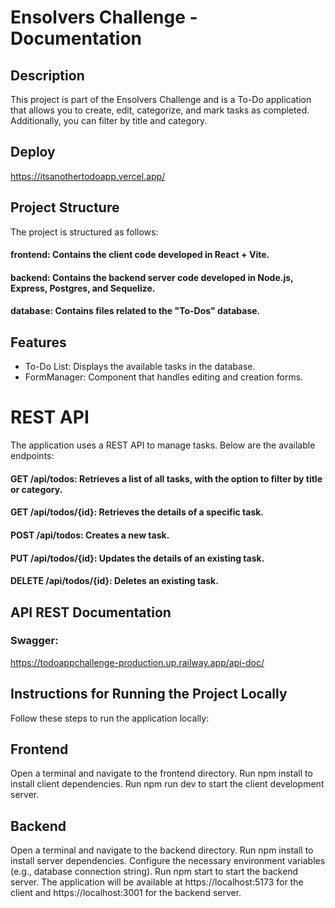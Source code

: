# Ensolvers Challenge - Documentation

## Description
This project is part of the Ensolvers Challenge and is a To-Do application that allows you to create, edit, categorize, and mark tasks as completed. Additionally, you can filter by title and category.

## Deploy
https://itsanothertodoapp.vercel.app/

## Project Structure
The project is structured as follows:

#### frontend: Contains the client code developed in React + Vite.
#### backend: Contains the backend server code developed in Node.js, Express, Postgres, and Sequelize.
#### database: Contains files related to the "To-Dos" database.

## Features
- To-Do List: Displays the available tasks in the database. 
- FormManager: Component that handles editing and creation forms.

# REST API
The application uses a REST API to manage tasks. Below are the available endpoints:

#### GET /api/todos: Retrieves a list of all tasks, with the option to filter by title or category.

#### GET /api/todos/{id}: Retrieves the details of a specific task.

#### POST /api/todos: Creates a new task.

#### PUT /api/todos/{id}: Updates the details of an existing task.

#### DELETE /api/todos/{id}: Deletes an existing task.

## API REST Documentation
### Swagger: 
https://todoappchallenge-production.up.railway.app/api-doc/

## Instructions for Running the Project Locally
Follow these steps to run the application locally:

## Frontend
Open a terminal and navigate to the frontend directory.
Run npm install to install client dependencies.
Run npm run dev to start the client development server.
## Backend
Open a terminal and navigate to the backend directory.
Run npm install to install server dependencies.
Configure the necessary environment variables (e.g., database connection string).
Run npm start to start the backend server.
The application will be available at https://localhost:5173 for the client and https://localhost:3001 for the backend server.
